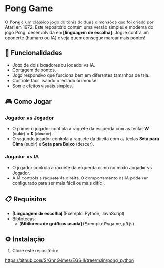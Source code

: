 # Pong Game

O **Pong** é um clássico jogo de tênis de duas dimensões que foi criado por Atari em 1972. Este repositório contém uma versão simples e moderna do jogo Pong, desenvolvida em **[linguagem de escolha]**. Jogue contra um oponente (humano ou IA) e veja quem consegue marcar mais pontos!

## 🚀 Funcionalidades

- Jogo de dois jogadores ou jogador vs IA.
- Contagem de pontos.
- Jogo responsivo que funciona bem em diferentes tamanhos de tela.
- Controle fácil usando o teclado ou mouse.
- Som e efeitos visuais simples.

## 🎮 Como Jogar

### Jogador vs Jogador

- O primeiro jogador controla a raquete da esquerda com as teclas **W** (subir) e **S** (descer).
- O segundo jogador controla a raquete da direita com as teclas **Seta para Cima** (subir) e **Seta para Baixo** (descer).

### Jogador vs IA

- O jogador controla a raquete da esquerda como no modo Jogador vs Jogador.
- A IA controla a raquete da direita. O comportamento da IA pode ser configurado para ser mais fácil ou mais difícil.

## 📋 Requisitos

- **[Linguagem de escolha]** (Exemplo: Python, JavaScript)
- Bibliotecas:
  - **[Biblioteca de gráficos usada]** (Exemplo: Pygame, p5.js)

## ⚙️ Instalação

1. Clone este repositório:

https://github.com/SrGnnG4mes/EGS-II/tree/main/pong_python
